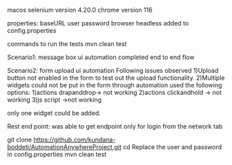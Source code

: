 macos
selenium version 4.20.0
chrome version 116

properties:
baseURL
user
password
browser
headless
added to config.properties

commands to run the tests
mvn clean test

Scenario1: message box ui automation
completed end to end flow

Scenario2: form upload ui automation
Following issues observed
1)Upload button not enabled in the form to test out the upload functionality.
2)Multiple widgets could not be put in the form through automation
used the following options:
1)actions drapanddrop-> not working
2)actions clickandhold -> not working
3)js script ->not working 

only one widget could be added.

Rest end point:
was able to get endpoint only for login from the network tab


git clone https://github.com/kundana-boddeti/AutomationAnywhereProject.git
cd <source directory of project>
Replace the user and password in config.properties
mvn clean test





